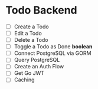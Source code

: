 # Todo Backend

- [ ] Create a Todo
- [ ] Edit a Todo
- [ ] Delete a Todo
- [ ] Toggle a Todo as Done __boolean__
- [ ] Connect PostgreSQL via GORM
- [ ] Query PostgreSQL
- [ ] Create an Auth Flow
- [ ] Get Go JWT
- [ ] Caching
